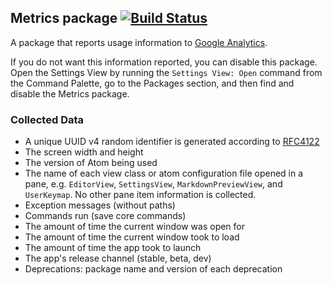 ## Metrics package [![Build Status](https://travis-ci.org/atom/metrics.svg?branch=master)](https://travis-ci.org/atom/metrics)

A package that reports usage information to [Google Analytics][GA].

If you do not want this information reported, you can disable this package.
Open the Settings View by running the `Settings View: Open` command from the
Command Palette, go to the Packages section, and then find and disable the
Metrics package.

### Collected Data

* A unique UUID v4 random identifier is generated according to [RFC4122][RFC4122]
* The screen width and height
* The version of Atom being used
* The name of each view class or atom configuration file opened in a pane, e.g. `EditorView`, `SettingsView`,
  `MarkdownPreviewView`, and `UserKeymap`. No other pane item information is collected.
* Exception messages (without paths)
* Commands run (save core commands)
* The amount of time the current window was open for
* The amount of time the current window took to load
* The amount of time the app took to launch
* The app's release channel (stable, beta, dev)
* Deprecations: package name and version of each deprecation

[GA]: http://www.google.com/analytics
[MAC]: http://en.wikipedia.org/wiki/MAC_address
[RFC4122]: http://www.ietf.org/rfc/rfc4122.txt
